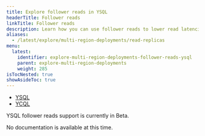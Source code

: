 ```yaml
---
title: Explore follower reads in YSQL
headerTitle: Follower reads
linkTitle: Follower reads
description: Learn how you can use follower reads to lower read latencies in local YugabyteDB clusters.
aliases:
  - /latest/explore/multi-region-deployments/read-replicas
menu:
  latest:
    identifier: explore-multi-region-deployments-follower-reads-ysql
    parent: explore-multi-region-deployments
    weight: 285
isTocNested: true
showAsideToc: true
---
```


<ul class="nav nav-tabs-alt nav-tabs-yb">
  
  <li >
    <a href="/latest/explore/multi-region-deployments/follower-reads-ysql/" class="nav-link active">
      <i class="icon-postgres" aria-hidden="true"></i>YSQL</a>
  </li>
  
  <li >
    <a href="/latest/explore/multi-region-deployments/read-replicas-ycql/" class="nav-link">
      <i class="icon-cassandra" aria-hidden="true"></i>YCQL</a>
  </li>  

</ul>

YSQL follower reads support is currently in Beta. 

No documentation is available at this time.